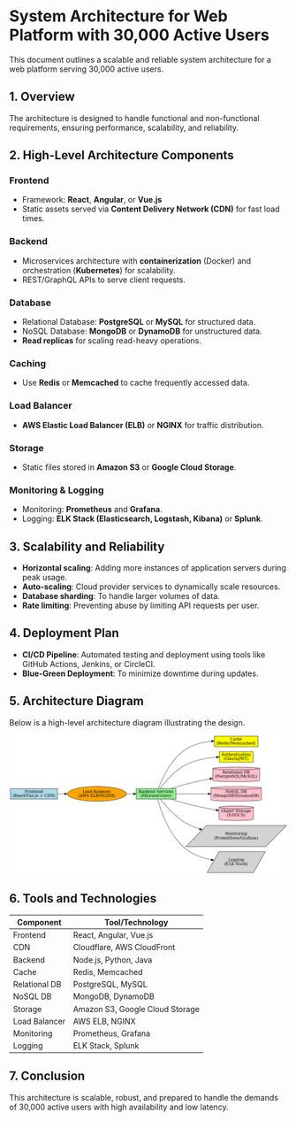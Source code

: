 
# System Architecture for Web Platform with 30,000 Active Users

This document outlines a scalable and reliable system architecture for a web platform serving 30,000 active users.

## 1. Overview
The architecture is designed to handle functional and non-functional requirements, ensuring performance, scalability, and reliability.

## 2. High-Level Architecture Components
### Frontend
- Framework: **React**, **Angular**, or **Vue.js**
- Static assets served via **Content Delivery Network (CDN)** for fast load times.

### Backend
- Microservices architecture with **containerization** (Docker) and orchestration (**Kubernetes**) for scalability.
- REST/GraphQL APIs to serve client requests.

### Database
- Relational Database: **PostgreSQL** or **MySQL** for structured data.
- NoSQL Database: **MongoDB** or **DynamoDB** for unstructured data.
- **Read replicas** for scaling read-heavy operations.

### Caching
- Use **Redis** or **Memcached** to cache frequently accessed data.

### Load Balancer
- **AWS Elastic Load Balancer (ELB)** or **NGINX** for traffic distribution.

### Storage
- Static files stored in **Amazon S3** or **Google Cloud Storage**.

### Monitoring & Logging
- Monitoring: **Prometheus** and **Grafana**.
- Logging: **ELK Stack (Elasticsearch, Logstash, Kibana)** or **Splunk**.

## 3. Scalability and Reliability
- **Horizontal scaling**: Adding more instances of application servers during peak usage.
- **Auto-scaling**: Cloud provider services to dynamically scale resources.
- **Database sharding**: To handle larger volumes of data.
- **Rate limiting**: Preventing abuse by limiting API requests per user.

## 4. Deployment Plan
- **CI/CD Pipeline**: Automated testing and deployment using tools like GitHub Actions, Jenkins, or CircleCI.
- **Blue-Green Deployment**: To minimize downtime during updates.

## 5. Architecture Diagram
Below is a high-level architecture diagram illustrating the design.

![System Architecture Diagram](/SystemDesign/system-architecture-marketplace-diagram.png)

## 6. Tools and Technologies
| Component          | Tool/Technology                |
|---------------------|--------------------------------|
| Frontend           | React, Angular, Vue.js         |
| CDN                | Cloudflare, AWS CloudFront     |
| Backend            | Node.js, Python, Java          |
| Cache              | Redis, Memcached              |
| Relational DB      | PostgreSQL, MySQL             |
| NoSQL DB           | MongoDB, DynamoDB             |
| Storage            | Amazon S3, Google Cloud Storage|
| Load Balancer      | AWS ELB, NGINX                |
| Monitoring         | Prometheus, Grafana           |
| Logging            | ELK Stack, Splunk             |

## 7. Conclusion
This architecture is scalable, robust, and prepared to handle the demands of 30,000 active users with high availability and low latency.
